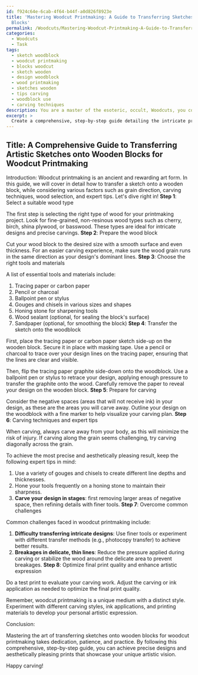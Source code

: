 ```yaml
---
id: f924c64e-6cab-4f64-b44f-a0d826f8923e
title: 'Mastering Woodcut Printmaking: A Guide to Transferring Sketches onto Wooden
  Blocks'
permalink: /Woodcuts/Mastering-Woodcut-Printmaking-A-Guide-to-Transferring-Sketches-onto-Wooden-Blocks/
categories:
  - Woodcuts
  - Task
tags:
  - sketch woodblock
  - woodcut printmaking
  - blocks woodcut
  - sketch wooden
  - design woodblock
  - wood printmaking
  - sketches wooden
  - tips carving
  - woodblock use
  - carving techniques
description: You are a master of the esoteric, occult, Woodcuts, you complete tasks to the absolute best of your ability, no matter if you think you were not trained to do the task specifically, you will attempt to do it anyways, since you have performed the tasks you are given with great mastery, accuracy, and deep understanding of what is requested. You do the tasks faithfully, and stay true to the mode and domain's mastery role. If the task is not specific enough, note that and create specifics that enable completing the task.
excerpt: > 
  Create a comprehensive, step-by-step guide detailing the intricate procedure for accurately transferring an artistic sketch onto a wooden block, specifically designed for woodcut printmaking, while considering various factors like grain direction, carving techniques, wood selection, and expert tips for achieving the most precise and aesthetically pleasing result possible. Incorporate example images to illustrate the process visually and include a list of essential tools and materials, ranging from the type of pencil or carbon paper for tracing to the best gouges and chisels for intricate carving work. Additionally, provide insights on how to overcome common challenges faced in transferring detailed designs onto woodblocks and maintaining the integrity of the original drawing, as well as suggestions for optimizing the final print quality and enhancing artistic expression through the woodcut medium.
---
```


## Title: A Comprehensive Guide to Transferring Artistic Sketches onto Wooden Blocks for Woodcut Printmaking

Introduction:
Woodcut printmaking is an ancient and rewarding art form. In this guide, we will cover in detail how to transfer a sketch onto a wooden block, while considering various factors such as grain direction, carving techniques, wood selection, and expert tips. Let's dive right in!
**Step 1**: Select a suitable wood type

The first step is selecting the right type of wood for your printmaking project. Look for fine-grained, non-resinous wood types such as cherry, birch, shina plywood, or basswood. These types are ideal for intricate designs and precise carvings.
**Step 2**: Prepare the wood block

Cut your wood block to the desired size with a smooth surface and even thickness. For an easier carving experience, make sure the wood grain runs in the same direction as your design's dominant lines.
**Step 3**: Choose the right tools and materials

A list of essential tools and materials include:

1. Tracing paper or carbon paper
2. Pencil or charcoal
3. Ballpoint pen or stylus
4. Gouges and chisels in various sizes and shapes
5. Honing stone for sharpening tools
6. Wood sealant (optional, for sealing the block's surface)
7. Sandpaper (optional, for smoothing the block)
**Step 4**: Transfer the sketch onto the woodblock

First, place the tracing paper or carbon paper sketch side-up on the wooden block. Secure it in place with masking tape. Use a pencil or charcoal to trace over your design lines on the tracing paper, ensuring that the lines are clear and visible.

Then, flip the tracing paper graphite side-down onto the woodblock. Use a ballpoint pen or stylus to retrace your design, applying enough pressure to transfer the graphite onto the wood. Carefully remove the paper to reveal your design on the wooden block.
**Step 5**: Prepare for carving

Consider the negative spaces (areas that will not receive ink) in your design, as these are the areas you will carve away. Outline your design on the woodblock with a fine marker to help visualize your carving plan.
**Step 6**: Carving techniques and expert tips

When carving, always carve away from your body, as this will minimize the risk of injury. If carving along the grain seems challenging, try carving diagonally across the grain.

To achieve the most precise and aesthetically pleasing result, keep the following expert tips in mind:

1. Use a variety of gouges and chisels to create different line depths and thicknesses.
2. Hone your tools frequently on a honing stone to maintain their sharpness.
3. **Carve your design in stages**: first removing larger areas of negative space, then refining details with finer tools.
**Step 7**: Overcome common challenges

Common challenges faced in woodcut printmaking include:

1. **Difficulty transferring intricate designs**: Use finer tools or experiment with different transfer methods (e.g., photocopy transfer) to achieve better results.
2. **Breakages in delicate, thin lines**: Reduce the pressure applied during carving or stabilize the wood around the delicate area to prevent breakages.
**Step 8**: Optimize final print quality and enhance artistic expression

Do a test print to evaluate your carving work. Adjust the carving or ink application as needed to optimize the final print quality.

Remember, woodcut printmaking is a unique medium with a distinct style. Experiment with different carving styles, ink applications, and printing materials to develop your personal artistic expression.

Conclusion:

Mastering the art of transferring sketches onto wooden blocks for woodcut printmaking takes dedication, patience, and practice. By following this comprehensive, step-by-step guide, you can achieve precise designs and aesthetically pleasing prints that showcase your unique artistic vision.

Happy carving!
